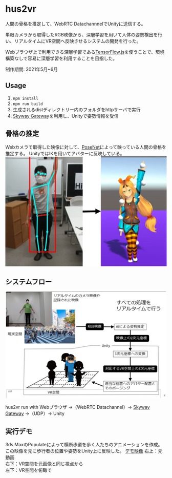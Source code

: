 # hus2vr

人間の骨格を推定して、WebRTC DatachannnelでUnityに送信する。

単眼カメラから取得したRGB映像から、深層学習を用いて人体の姿勢検出を行い、リアルタイムにVR空間へ反映させるシステムの開発を行った。

Webブラウザ上で利用できる深層学習である[TensorFlow.js](https://github.com/tensorflow/tfjs)を使うことで、環境構築なしで容易に深層学習を利用することを目指した。

制作期間: 2021年5月~6月

## Usage
1. `npm install`
2. `npm run build`
3. 生成されるdistディレクトリー内のフォルダをhttpサーバで実行
4. [Skyway Gateway](https://webrtc.ecl.ntt.com/documents/webrtc-gateway.html)を利用し、Unityで姿勢情報を受信

## 骨格の推定
Webカメラで取得した映像に対して、[PoseNet](https://github.com/tensorflow/tfjs-models/tree/master/posenet)によって映っている人間の骨格を推定する。
UnityではIKを用いてアバターに反映している。
![姿勢反映の例](./fig2.png)

## システムフロー
![システム全体のフロー](./fig1.jpg)  

hus2vr run with Webブラウザ ->（WebRTC Datachannel）-> [Skyway Gateway](https://webrtc.ecl.ntt.com/documents/webrtc-gateway.html) ->（UDP）-> Unity

## 実行デモ
3ds MaxのPopulateによって横断歩道を歩く人たちのアニメーションを作成。この映像を元に歩行者の位置や姿勢をUnity上に反映した。
[デモ映像](./mov1.mp4)
右上：元動画  
右下：VR空間を元画像と同じ視点から  
左下：VR空間を俯瞰で